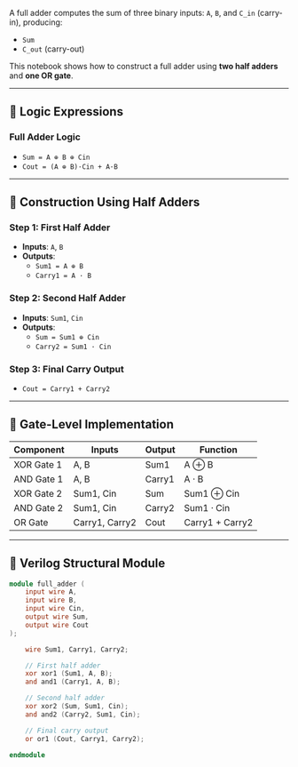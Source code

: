A full adder computes the sum of three binary inputs: `A`, `B`, and `C_in` (carry-in), producing:
- `Sum`
- `C_out` (carry-out)

This notebook shows how to construct a full adder using **two half adders** and **one OR gate**.

---

## 🔧 Logic Expressions

### Full Adder Logic
- `Sum = A ⊕ B ⊕ Cin`
- `Cout = (A ⊕ B)·Cin + A·B`

---

## 🧱 Construction Using Half Adders

### Step 1: First Half Adder
- **Inputs**: `A`, `B`
- **Outputs**:
  - `Sum1 = A ⊕ B`
  - `Carry1 = A · B`

### Step 2: Second Half Adder
- **Inputs**: `Sum1`, `Cin`
- **Outputs**:
  - `Sum = Sum1 ⊕ Cin`
  - `Carry2 = Sum1 · Cin`

### Step 3: Final Carry Output
- `Cout = Carry1 + Carry2`

---

## 🔌 Gate-Level Implementation

| Component     | Inputs         | Output     | Function         |
|---------------|----------------|------------|------------------|
| XOR Gate 1    | A, B           | Sum1       | A ⊕ B            |
| AND Gate 1    | A, B           | Carry1     | A · B            |
| XOR Gate 2    | Sum1, Cin      | Sum        | Sum1 ⊕ Cin       |
| AND Gate 2    | Sum1, Cin      | Carry2     | Sum1 · Cin       |
| OR Gate       | Carry1, Carry2 | Cout       | Carry1 + Carry2  |

---

## 🧪 Verilog Structural Module

```verilog
module full_adder (
    input wire A,
    input wire B,
    input wire Cin,
    output wire Sum,
    output wire Cout
);

    wire Sum1, Carry1, Carry2;

    // First half adder
    xor xor1 (Sum1, A, B);
    and and1 (Carry1, A, B);

    // Second half adder
    xor xor2 (Sum, Sum1, Cin);
    and and2 (Carry2, Sum1, Cin);

    // Final carry output
    or or1 (Cout, Carry1, Carry2);

endmodule
```
